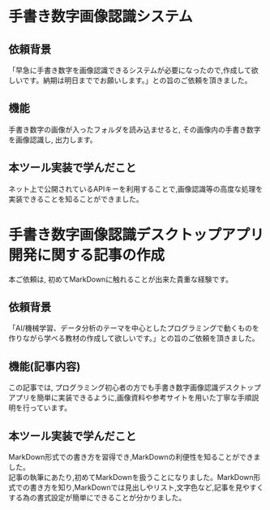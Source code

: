 # 手書き数字画像認識システム
## 依頼背景
「早急に手書き数字を画像認識できるシステムが必要になったので,作成して欲しいです。納期は明日まででお願いします。」との旨のご依頼を頂きました。
## 機能
手書き数字の画像が入ったフォルダを読み込ませると, その画像内の手書き数字を画像認識し, 出力します。
## 本ツール実装で学んだこと
ネット上で公開されているAPIキーを利用することで,画像認識等の高度な処理を実装できることを知ることができました。
# 手書き数字画像認識デスクトップアプリ開発に関する記事の作成
本ご依頼は, 初めてMarkDownに触れることが出来た貴重な経験です。
## 依頼背景
「AI/機械学習、データ分析のテーマを中心としたプログラミングで動くものを作りながら学べる教材の作成して欲しいです。」との旨のご依頼を頂きました。
## 機能(記事内容)
この記事では, プログラミング初心者の方でも手書き数字画像認識デスクトップアプリを簡単に実装できるように,画像資料や参考サイトを用いた丁寧な手順説明を行っています。
## 本ツール実装で学んだこと
MarkDown形式での書き方を習得でき,MarkDownの利便性を知ることができました。
<br>記事の執筆にあたり,初めてMarkDownを扱うことになりました。MarkDown形式での書き方を知り,MarkDownでは見出しやリスト,文字色など,記事を見やすくする為の書式設定が簡単にできることが分かりました。
